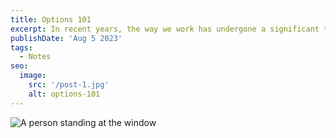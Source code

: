 ```yaml
---
title: Options 101
excerpt: In recent years, the way we work has undergone a significant transformation, largely due to advancements in technology and changing attitudes toward work-life balance. One of the most notable changes has been the rise of remote work, allowing employees to work from the comfort of their own homes.
publishDate: 'Aug 5 2023'
tags:
  - Notes
seo:
  image:
    src: '/post-1.jpg'
    alt: options-101
---
```


![A person standing at the window](/post-1.jpg)
